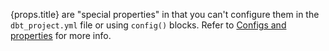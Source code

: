 <span>{props.title} are "special properties" in that you can't configure them in the <code>dbt_project.yml</code> file or using <code>config()</code> blocks. Refer to <a href="https://docs.getdbt.com/reference/configs-and-properties#which-properties-are-not-also-configs" target="_self"> Configs and properties</a> for more info.</span>
